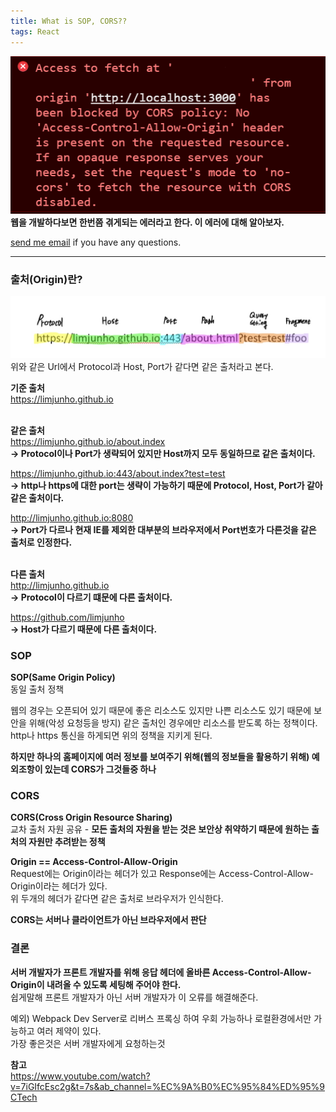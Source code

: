 ```yaml
---
title: What is SOP, CORS??
tags: React
---
```


![그림1](/assets/React/What_is_SOP,_CORS/1.png)  
**웹을 개발하다보면 한번쯤 겪게되는 에러라고 한다. 이 에러에 대해 알아보자.**  

[send me email](mailto:jewel7492@gmail.com) if you have any questions.

<!--more-->

---

### 출처(Origin)란?  

![그림2](/assets/React/What_is_SOP,_CORS/2.jpg)  
위와 같은 Url에서 Protocol과 Host, Port가 같다면 같은 출처라고 본다.  

**기준 출처**  
https://limjunho.github.io  
<br />

**같은 출처**  
https://limjunho.github.io/about.index  
**-> Protocol이나 Port가 생략되어 있지만 Host까지 모두 동일하므로 같은 출처이다.**  

https://limjunho.github.io:443/about.index?test=test  
**-> http나 https에 대한 port는 생략이 가능하기 때문에 Protocol, Host, Port가 같아 같은 출처이다.**  

http://limjunho.github.io:8080  
**-> Port가 다르나 현재 IE를 제외한 대부분의 브라우저에서 Port번호가 다른것을 같은 출처로 인정한다.**  
<br />

**다른 출처**  
http://limjunho.github.io  
**-> Protocol이 다르기 떄문에 다른 출처이다.**  

https://github.com/limjunho  
**-> Host가 다르기 때문에 다른 출처이다.**  

### SOP  

**SOP(Same Origin Policy)**  
동일 출처 정책  

웹의 경우는 오픈되어 있기 때문에 좋은 리소스도 있지만 나쁜 리소스도 있기 때문에 보안을 위해(악성 요청등을 방지) 같은 출처인 경우에만 리소스를 받도록 하는 정책이다.  
http나 https 통신을 하게되면 위의 정책을 지키게 된다.  

**하지만 하나의 홈페이지에 여러 정보를 보여주기 위해(웹의 정보들을 활용하기 위해) 예외조항이 있는데 CORS가 그것들중 하나**  

### CORS

**CORS(Cross Origin Resource Sharing)**  
교차 출처 자원 공유 - **모든 출처의 자원을 받는 것은 보안상 취약하기 때문에 원하는 출처의 자원만 추려받는 정책**  


**Origin == Access-Control-Allow-Origin**  
Request에는 Origin이라는 헤더가 있고 Response에는 Access-Control-Allow-Origin이라는 헤더가 있다.  
위 두개의 헤더가 같다면 같은 출처로 브라우저가 인식한다.  

**CORS는 서버나 클라이언트가 아닌 브라우저에서 판단**  

### 결론  

**서버 개발자가 프론트 개발자를 위해 응답 헤더에 올바른 Access-Control-Allow-Origin이 내려올 수 있도록 세팅해 주어야 한다.**  
쉽게말해 프론트 개발자가 아닌 서버 개발자가 이 오류를 해결해준다.  

예외) Webpack Dev Server로 리버스 프록싱 하여 우회 가능하나 로컬환경에서만 가능하고 여러 제약이 있다.  
가장 좋은것은 서버 개발자에게 요청하는것  

**참고**  
https://www.youtube.com/watch?v=7iGIfcEsc2g&t=7s&ab_channel=%EC%9A%B0%EC%95%84%ED%95%9CTech